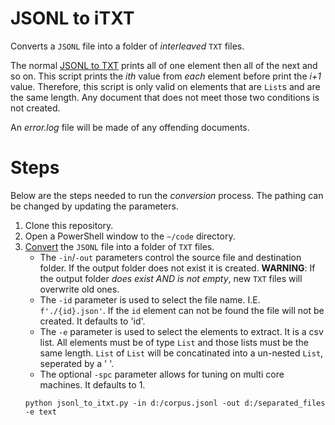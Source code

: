 # JSONL to iTXT

Converts a `JSONL` file into a folder of _interleaved_ `TXT` files.

The normal [JSONL to TXT](./jsonl_to_txt.md) prints all of one element then all of the next and so on.
This script prints the _ith_ value from _each_ element before print the _i+1_ value.
Therefore, this script is only valid on elements that are `List`s and are the same length.
Any document that does not meet those two conditions is not created.

An _error.log_ file will be made of any offending documents.

# Steps

Below are the steps needed to run the _conversion_ process.
The pathing can be changed by updating the parameters.

1. Clone this repository.
2. Open a PowerShell window to the `~/code` directory.
3. [Convert](../code/jsonl_to_txt.py) the `JSONL` file into a folder of `TXT` files.
   * The `-in`/`-out` parameters control the source file and destination folder.
     If the output folder does not exist it is created.
     **WARNING**: If the output folder _does exist AND is not empty_, new `TXT` files will overwrite old ones.
   * The `-id` parameter is used to select the file name.
     I.E. `f'./{id}.json'`.
     If the `id` element can not be found the file will not be created.
     It defaults to 'id'.
   * The `-e` parameter is used to select the elements to extract.
     It is a csv list.
     All elements must be of type `List` and those lists must be the same length.
     `List` of `List` will be concatinated into a un-nested `List`, seperated by a ' '.
   * The optional `-spc` parameter allows for tuning on multi core machines.
     It defaults to 1.
   ```{ps1}
   python jsonl_to_itxt.py -in d:/corpus.jsonl -out d:/separated_files -e text
   ```
